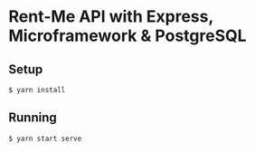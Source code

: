 # Rent-Me API with Express, Microframework & PostgreSQL

## Setup

```
$ yarn install
```

## Running

```
$ yarn start serve
```